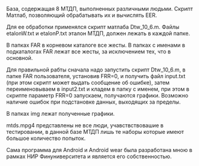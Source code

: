 База, содержащая 8 МТДП, выполненных различными людьми. Скрипт Матлаб, позволяющий обрабатывать их и вычислять EER.

Для ее обработки применялся скрипт матлаба Dtw_10_6.m. Файлы etalonW.txt и etalonP.txt
 эталон МТДП, должен лежать в каждой папке.
 
В папках FAR в корневом каталоге все жесты. В папках с именами в подкаталогах FAR лежат все жесты, за исключением тех, что в основной. 

Для правильной рабты сначала надо запустить скрипт Dtw_10_6.m, в папке FAR пользователя, установив FRR=0, и получить файл input.txt (при этом скрипт может выдать сообщение об ошибке), затем переименовываем в input2.txt и кладем в папку с именем, при этом в скрипте параметр FRR=0 запускаем, получаются графики. Возможно наличие ошибок при подстановке данных, выходящих за пределы. 
 
В папках img лежат полученные графики. 

mtds.mpg4 представлены не все люди, учавствствовашие в тестировании, в данной базе МТДП лишь те наборы которые имеют большое количество попыток.

Сама программа для Android и Android wear была разработана мною в рамках НИР Финуниверситета и является его собственностью.
